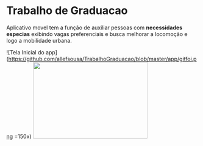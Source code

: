 # Trabalho de Graduacao
Aplicativo movel tem a função de auxiliar pessoas com **necessidades especias** exibindo  vagas preferenciais e busca  melhorar a locomoção e logo a mobilidade urbana.

![Tela Inicial do app](https://github.com/allefsousa/TrabalhoGraduacao/blob/master/app/gitfoi.png =150x)
<img src="(https://github.com/allefsousa/TrabalhoGraduacao/blob/master/app/gitfoi.png"  height="200px" width="300px" >


